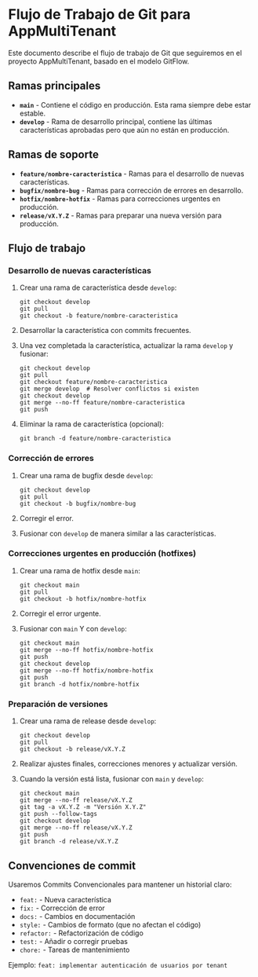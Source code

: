 # Flujo de Trabajo de Git para AppMultiTenant

Este documento describe el flujo de trabajo de Git que seguiremos en el proyecto AppMultiTenant, basado en el modelo GitFlow.

## Ramas principales

- **`main`** - Contiene el código en producción. Esta rama siempre debe estar estable.
- **`develop`** - Rama de desarrollo principal, contiene las últimas características aprobadas pero que aún no están en producción.

## Ramas de soporte

- **`feature/nombre-caracteristica`** - Ramas para el desarrollo de nuevas características.
- **`bugfix/nombre-bug`** - Ramas para corrección de errores en desarrollo.
- **`hotfix/nombre-hotfix`** - Ramas para correcciones urgentes en producción.
- **`release/vX.Y.Z`** - Ramas para preparar una nueva versión para producción.

## Flujo de trabajo

### Desarrollo de nuevas características

1. Crear una rama de característica desde `develop`:
   ```
   git checkout develop
   git pull
   git checkout -b feature/nombre-caracteristica
   ```

2. Desarrollar la característica con commits frecuentes.

3. Una vez completada la característica, actualizar la rama `develop` y fusionar:
   ```
   git checkout develop
   git pull
   git checkout feature/nombre-caracteristica
   git merge develop  # Resolver conflictos si existen
   git checkout develop
   git merge --no-ff feature/nombre-caracteristica
   git push
   ```

4. Eliminar la rama de característica (opcional):
   ```
   git branch -d feature/nombre-caracteristica
   ```

### Corrección de errores

1. Crear una rama de bugfix desde `develop`:
   ```
   git checkout develop
   git pull
   git checkout -b bugfix/nombre-bug
   ```

2. Corregir el error.

3. Fusionar con `develop` de manera similar a las características.

### Correcciones urgentes en producción (hotfixes)

1. Crear una rama de hotfix desde `main`:
   ```
   git checkout main
   git pull
   git checkout -b hotfix/nombre-hotfix
   ```

2. Corregir el error urgente.

3. Fusionar con `main` Y con `develop`:
   ```
   git checkout main
   git merge --no-ff hotfix/nombre-hotfix
   git push
   git checkout develop
   git merge --no-ff hotfix/nombre-hotfix
   git push
   git branch -d hotfix/nombre-hotfix
   ```

### Preparación de versiones

1. Crear una rama de release desde `develop`:
   ```
   git checkout develop
   git pull
   git checkout -b release/vX.Y.Z
   ```

2. Realizar ajustes finales, correcciones menores y actualizar versión.

3. Cuando la versión está lista, fusionar con `main` y `develop`:
   ```
   git checkout main
   git merge --no-ff release/vX.Y.Z
   git tag -a vX.Y.Z -m "Versión X.Y.Z"
   git push --follow-tags
   git checkout develop
   git merge --no-ff release/vX.Y.Z
   git push
   git branch -d release/vX.Y.Z
   ```

## Convenciones de commit

Usaremos Commits Convencionales para mantener un historial claro:

- `feat:` - Nueva característica
- `fix:` - Corrección de error
- `docs:` - Cambios en documentación
- `style:` - Cambios de formato (que no afectan el código)
- `refactor:` - Refactorización de código
- `test:` - Añadir o corregir pruebas
- `chore:` - Tareas de mantenimiento

Ejemplo: `feat: implementar autenticación de usuarios por tenant` 